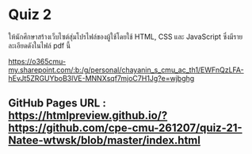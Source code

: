 # Quiz 2

ให้นักศึกษาสร้างเว็บไซต์สุ่มโปรไฟล์ของผู้ใช้โดยใช้ HTML, CSS และ JavaScript ซึ่งมีรายละเอียดดังในไฟล์ pdf นี้

https://o365cmu-my.sharepoint.com/:b:/g/personal/chayanin_s_cmu_ac_th1/EWFnQzLFA-hEvJt5ZRGUYboB3lVE-MNNXsqf7mjoC7H1Jg?e=wjbghg

## GitHub Pages URL : https://htmlpreview.github.io/?https://github.com/cpe-cmu-261207/quiz-21-Natee-wtwsk/blob/master/index.html
